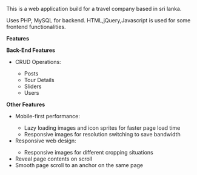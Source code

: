 


<p align="left">This is a web application build for a travel company based in sri lanka. </p>


<p>Uses PHP, MySQL for backend. HTML,jQuery,Javascript is used for some frontend functionalities.</p>





<p align="left"><b> Features</b></p>

<b>Back-End Features</b>
<ul>
   <li> CRUD Operations:</li>
    <ul>     
        <li>Posts</li>
       <li>Tour Details</li>
      <li>Sliders</li>
      <li>Users</li>
    </ul>
</ul>


<b>Other Features</b>

<ul>
   <li> Mobile-first performance:</li>
    <ul>     
        <li>Lazy loading images and icon sprites for faster page load time</li>
       <li>Responsive images for resolution switching to save bandwidth</li>
    </ul>
    <li>Responsive web design:</li>
        <ul>
          <li>Responsive images for different cropping situations</li>
        </ul>
    <li>Reveal page contents on scroll</li>
    <li>Smooth page scroll to an anchor on the same page</li>
</ul>

